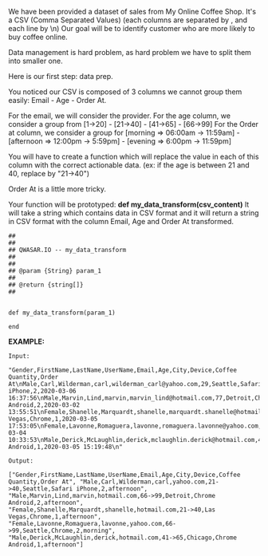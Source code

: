 We have been provided a dataset of sales from My Online Coffee Shop. It's a CSV (Comma Separated Values) (each columns are separated by , and each line by \n) Our goal will be to identify customer who are more likely to buy coffee online.

Data management is hard problem, as hard problem we have to split them into smaller one.

Here is our first step: data prep.

You noticed our CSV is composed of 3 columns we cannot group them easily: Email - Age - Order At.

For the email, we will consider the provider. For the age column, we consider a group from [1->20] - [21->40] - [41->65] - [66->99] For the Order at column, we consider a group for [morning => 06:00am -> 11:59am] - [afternoon => 12:00pm -> 5:59pm] - [evening => 6:00pm -> 11:59pm]

You will have to create a function which will replace the value in each of this column with the correct actionable data. (ex: if the age is between 21 and 40, replace by "21->40")

Order At is a little more tricky.

Your function will be prototyped: ****def my_data_transform(csv_content)**** It will take a string which contains data in CSV format and it will return a string in CSV format with the column Email, Age and Order At transformed.


	##
	##
	## QWASAR.IO -- my_data_transform
	##
	##
	## @param {String} param_1
	##
	## @return {string[]}
	##
	
	
	def my_data_transform(param_1)
	
	end

****EXAMPLE:****

	Input:
	
	"Gender,FirstName,LastName,UserName,Email,Age,City,Device,Coffee Quantity,Order At\nMale,Carl,Wilderman,carl,wilderman_carl@yahoo.com,29,Seattle,Safari iPhone,2,2020-03-06 16:37:56\nMale,Marvin,Lind,marvin,marvin_lind@hotmail.com,77,Detroit,Chrome Android,2,2020-03-02 13:55:51\nFemale,Shanelle,Marquardt,shanelle,marquardt.shanelle@hotmail.com,21,Las Vegas,Chrome,1,2020-03-05 17:53:05\nFemale,Lavonne,Romaguera,lavonne,romaguera.lavonne@yahoo.com,81,Seattle,Chrome,2,2020-03-04 10:33:53\nMale,Derick,McLaughlin,derick,mclaughlin.derick@hotmail.com,47,Chicago,Chrome Android,1,2020-03-05 15:19:48\n"
	
	Output: 

	["Gender,FirstName,LastName,UserName,Email,Age,City,Device,Coffee Quantity,Order At", "Male,Carl,Wilderman,carl,yahoo.com,21->40,Seattle,Safari iPhone,2,afternoon", "Male,Marvin,Lind,marvin,hotmail.com,66->99,Detroit,Chrome Android,2,afternoon", "Female,Shanelle,Marquardt,shanelle,hotmail.com,21->40,Las Vegas,Chrome,1,afternoon", "Female,Lavonne,Romaguera,lavonne,yahoo.com,66->99,Seattle,Chrome,2,morning", "Male,Derick,McLaughlin,derick,hotmail.com,41->65,Chicago,Chrome Android,1,afternoon"]
